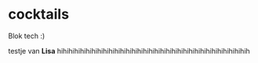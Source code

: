 # cocktails
Blok tech :)

testje van **Lisa** hihihihihihihihihihihihihihihihihihihihihihihihihihihihihihihihihih
